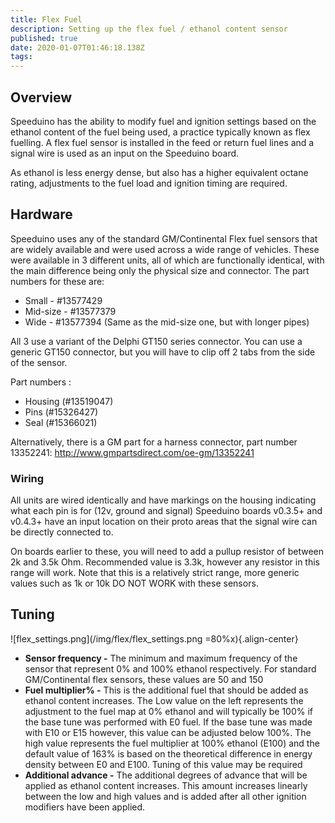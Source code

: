 ```yaml
---
title: Flex Fuel
description: Setting up the flex fuel / ethanol content sensor
published: true
date: 2020-01-07T01:46:18.138Z
tags: 
---
```


Overview
--------

Speeduino has the ability to modify fuel and ignition settings based on the ethanol content of the fuel being used, a practice typically known as flex fuelling. A flex fuel sensor is installed in the feed or return fuel lines and a signal wire is used as an input on the Speeduino board.

As ethanol is less energy dense, but also has a higher equivalent octane rating, adjustments to the fuel load and ignition timing are required.

Hardware
--------

Speeduino uses any of the standard GM/Continental Flex fuel sensors that are widely available and were used across a wide range of vehicles. These were available in 3 different units, all of which are functionally identical, with the main difference being only the physical size and connector. The part numbers for these are:

-   Small - \#13577429
-   Mid-size - \#13577379
-   Wide - \#13577394 (Same as the mid-size one, but with longer pipes)

All 3 use a variant of the Delphi GT150 series connector. You can use a generic GT150 connector, but you will have to clip off 2 tabs from the side of the sensor.

Part numbers :

-   Housing (\#13519047)
-   Pins (\#15326427)
-   Seal (\#15366021)

Alternatively, there is a GM part for a harness connector, part number 13352241: <http://www.gmpartsdirect.com/oe-gm/13352241>

### Wiring

All units are wired identically and have markings on the housing indicating what each pin is for (12v, ground and signal) Speeduino boards v0.3.5+ and v0.4.3+ have an input location on their proto areas that the signal wire can be directly connected to.

On boards earlier to these, you will need to add a pullup resistor of between 2k and 3.5k Ohm. Recommended value is 3.3k, however any resistor in this range will work. Note that this is a relatively strict range, more generic values such as 1k or 10k DO NOT WORK with these sensors.

Tuning
------
![flex_settings.png](/img/flex/flex_settings.png =80%x){.align-center}

-   **Sensor frequency -** The minimum and maximum frequency of the sensor that represent 0% and 100% ethanol respectively. For standard GM/Continental flex sensors, these values are 50 and 150
-   **Fuel multiplier% -** This is the additional fuel that should be added as ethanol content increases. The Low value on the left represents the adjustment to the fuel map at 0% ethanol and will typically be 100% if the base tune was performed with E0 fuel. If the base tune was made with E10 or E15 however, this value can be adjusted below 100%. The high value represents the fuel multiplier at 100% ethanol (E100) and the default value of 163% is based on the theoretical difference in energy density between E0 and E100. Tuning of this value may be required
-   **Additional advance -** The additional degrees of advance that will be applied as ethanol content increases. This amount increases linearly between the low and high values and is added after all other ignition modifiers have been applied.
